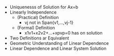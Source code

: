 - Uniquenesss of Solution for Ax=b
- Linearly Independence
  - (Practical) Definition
    - vj not in Span{v1,...,vj-1}
  - (Formal) Definition
    - x1v1+x2v2+...+xpvp=0 has on solution
- Two Definitions ar Equivalent
- Geometric Understanding of Linear Dependence
- Linear Dependence and Linear System Solution
